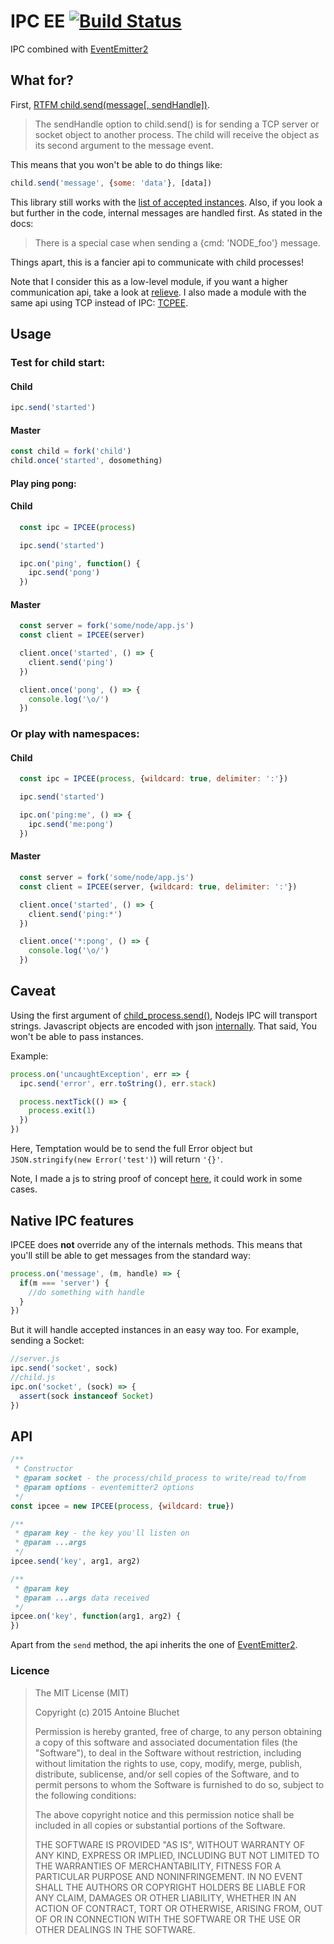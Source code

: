 # IPC EE [![Build Status](https://travis-ci.org/soyuka/IPCEE.svg?branch=master)](https://travis-ci.org/soyuka/IPCEE)

IPC combined with [EventEmitter2](https://github.com/asyncly/EventEmitter2)

## What for?

First, [RTFM child.send(message[, sendHandle])](https://nodejs.org/api/child_process.html#child_process_child_send_message_sendhandle_options_callback).

> The sendHandle option to child.send() is for sending a TCP server or socket object to another process. The child will receive the object as its second argument to the message event.

This means that you won't be able to do things like:

```javascript
child.send('message', {some: 'data'}, [data])
```

This library still works with the [list of accepted instances](https://github.com/nodejs/node/blob/d59917b2a359bf72f12a57ed9a32a3841720b608/lib/internal/child_process.js#L545). Also, if you look a but further in the code, internal messages are handled first. As stated in the docs:

> There is a special case when sending a {cmd: 'NODE_foo'} message.

Things apart, this is a fancier api to communicate with child processes!

Note that I consider this as a low-level module, if you want a higher communication api, take a look at [relieve](https://github.com/soyuka/relieve). I also made a module with the same api using TCP instead of IPC: [TCPEE](https://github.com/soyuka/tcpee).

## Usage

### Test for child start:

#### Child
```javascript
ipc.send('started')
```

#### Master
```javascript
const child = fork('child')
child.once('started', dosomething)
```

#### Play ping pong:

#### Child

```javascript
  const ipc = IPCEE(process)

  ipc.send('started')

  ipc.on('ping', function() {
    ipc.send('pong')
  })
```

#### Master

```javascript
  const server = fork('some/node/app.js')
  const client = IPCEE(server)

  client.once('started', () => {
    client.send('ping')
  })

  client.once('pong', () => {
    console.log('\o/')
  })
```

### Or play with namespaces:

#### Child

```javascript
  const ipc = IPCEE(process, {wildcard: true, delimiter: ':'})

  ipc.send('started')

  ipc.on('ping:me', () => {
    ipc.send('me:pong')
  })
```

#### Master

```javascript
  const server = fork('some/node/app.js')
  const client = IPCEE(server, {wildcard: true, delimiter: ':'})

  client.once('started', () => {
    client.send('ping:*')
  })

  client.once('*:pong', () => {
    console.log('\o/')
  })
```

## Caveat

Using the first argument of [child_process.send()](https://nodejs.org/api/child_process.html#child_process_child_send_message_sendhandle), Nodejs IPC will transport strings. Javascript objects are encoded with json [internally](https://github.com/nodejs/node/blob/d59917b2a359bf72f12a57ed9a32a3841720b608/lib/internal/child_process.js#L609). That said, You won't be able to pass instances.

Example:
```javascript
process.on('uncaughtException', err => {
  ipc.send('error', err.toString(), err.stack)

  process.nextTick(() => {
    process.exit(1)
  })
})
```

Here, Temptation would be to send the full Error object but `JSON.stringify(new Error('test')`) will return `'{}'`.

Note, I made a js to string proof of concept [here](https://github.com/soyuka/eviluation), it could work in some cases.

## Native IPC features

IPCEE does **not** override any of the internals methods. This means that you'll still be able to get messages from the standard way:

```js
process.on('message', (m, handle) => {
  if(m === 'server') {
    //do something with handle
  }
})
```

But it will handle accepted instances in an easy way too. For example, sending a Socket:

```js
//server.js
ipc.send('socket', sock)
//child.js
ipc.on('socket', (sock) => {
  assert(sock instanceof Socket)
})
```

## API

```javascript
/**
 * Constructor
 * @param socket - the process/child_process to write/read to/from
 * @param options - eventemitter2 options
 */
const ipcee = new IPCEE(process, {wildcard: true})

/**
 * @param key - the key you'll listen on
 * @param ...args
 */
ipcee.send('key', arg1, arg2)

/**
 * @param key
 * @param ...args data received
 */
ipcee.on('key', function(arg1, arg2) {
})
```

Apart from the `send` method, the api inherits the one of [EventEmitter2](https://github.com/asyncly/EventEmitter2).

### Licence

> The MIT License (MIT)
>
> Copyright (c) 2015 Antoine Bluchet
>
> Permission is hereby granted, free of charge, to any person obtaining a copy
> of this software and associated documentation files (the "Software"), to deal
> in the Software without restriction, including without limitation the rights
> to use, copy, modify, merge, publish, distribute, sublicense, and/or sell
> copies of the Software, and to permit persons to whom the Software is
> furnished to do so, subject to the following conditions:
>
> The above copyright notice and this permission notice shall be included in
> all copies or substantial portions of the Software.
>
> THE SOFTWARE IS PROVIDED "AS IS", WITHOUT WARRANTY OF ANY KIND, EXPRESS OR
> IMPLIED, INCLUDING BUT NOT LIMITED TO THE WARRANTIES OF MERCHANTABILITY,
> FITNESS FOR A PARTICULAR PURPOSE AND NONINFRINGEMENT. IN NO EVENT SHALL THE
> AUTHORS OR COPYRIGHT HOLDERS BE LIABLE FOR ANY CLAIM, DAMAGES OR OTHER
> LIABILITY, WHETHER IN AN ACTION OF CONTRACT, TORT OR OTHERWISE, ARISING FROM,
> OUT OF OR IN CONNECTION WITH THE SOFTWARE OR THE USE OR OTHER DEALINGS IN
> THE SOFTWARE.
